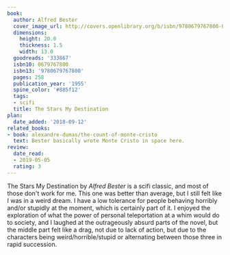 ```yaml
---
book:
  author: Alfred Bester
  cover_image_url: http://covers.openlibrary.org/b/isbn/9780679767800-L.jpg
  dimensions:
    height: 20.0
    thickness: 1.5
    width: 13.0
  goodreads: '333867'
  isbn10: 0679767800
  isbn13: '9780679767800'
  pages: 258
  publication_year: '1955'
  spine_color: '#885f12'
  tags:
  - scifi
  title: The Stars My Destination
plan:
  date_added: '2018-09-12'
related_books:
- book: alexandre-dumas/the-count-of-monte-cristo
  text: Bester basically wrote Monte Cristo in space here.
review:
  date_read:
  - 2019-05-05
  rating: 3
---
```


The Stars My Destination by *Alfred Bester* is a scifi classic, and most of those don't work for me. This one was better
than average, but I still felt like I was in a weird dream. I have a low tolerance for people behaving horribly and/or
stupidly at the moment, which is certainly part of it. I enjoyed the exploration of what the power of personal
teleportation at a whim would do to society, and I laughed at the outrageously absurd parts of the novel, but the middle
part felt like a drag, not due to lack of action, but due to the characters being weird/horrible/stupid or alternating
between those three in rapid succession.
